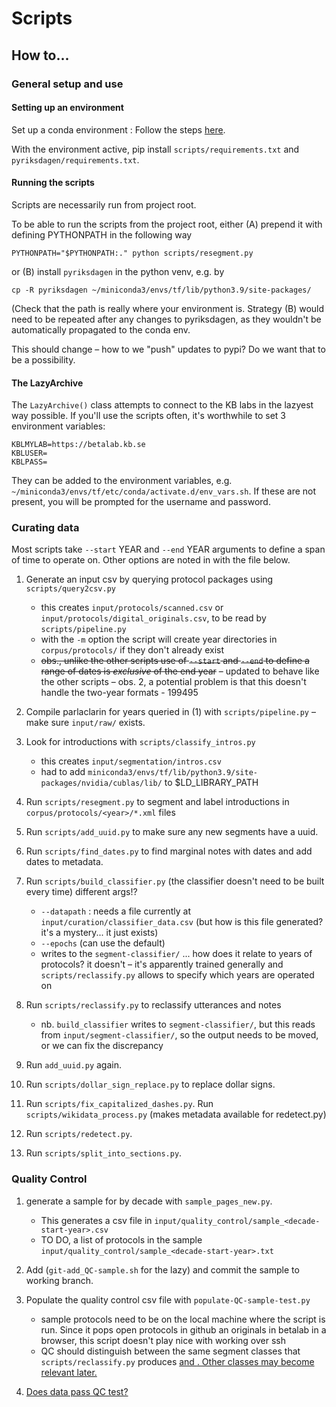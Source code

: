 # Scripts



## How to...

### General setup and use

#### Setting up an environment

Set up a conda environment : Follow the steps [here](https://www.tensorflow.org/install/pip).

With the environment active, pip install `scripts/requirements.txt` and `pyriksdagen/requirements.txt`.

#### Running the scripts

Scripts are necessarily run from project root.

To be able to run the scripts from the project root, either (A) prepend it with defining PYTHONPATH in the following way

```PYTHONPATH="$PYTHONPATH:." python scripts/resegment.py```

or (B) install `pyriksdagen` in the python venv, e.g. by

```cp -R pyriksdagen ~/miniconda3/envs/tf/lib/python3.9/site-packages/```

(Check that the path is really where your environment is. Strategy (B) would need to be repeated after any changes to pyriksdagen, as they wouldn't be automatically propagated to the conda env. 

This should change – how to we "push" updates to pypi? Do we want that to be a possibility.


#### The LazyArchive

The `LazyArchive()` class attempts to connect to the KB labs in the lazyest way possible. If you'll use the scripts often, it's worthwhile to set 3 environment variables:

	KBLMYLAB=https://betalab.kb.se
	KBLUSER=
	KBLPASS=

They can be added to the environment variables, e.g. `~/miniconda3/envs/tf/etc/conda/activate.d/env_vars.sh`. If these are not present, you will be prompted for the username and password.



### Curating data


Most scripts take `--start` YEAR and `--end` YEAR arguments to define a span of time to operate on. Other options are noted in with the file below.

1. Generate an input csv by querying protocol packages using `scripts/query2csv.py`
	- this creates `input/protocols/scanned.csv` or `input/protocols/digital_originals.csv`, to be read by `scripts/pipeline.py`
	- with the `-m` option the script will create year directories in `corpus/protocols/` if they don't already exist
    - ~~obs., unlike the other scripts use of `--start` and `--end` to define a range of dates is *exclusive* of the end year~~
        – updated to behave like the other scripts
    – obs. 2, a potential problem is that this doesn't handle the two-year formats - 199495

2. Compile parlaclarin for years queried in (1) with `scripts/pipeline.py`
    – make sure `input/raw/` exists.

3. Look for introductions with `scripts/classify_intros.py`
	- this creates `input/segmentation/intros.csv`
    - had to add `miniconda3/envs/tf/lib/python3.9/site-packages/nvidia/cublas/lib/` to $LD_LIBRARY_PATH

4. Run `scripts/resegment.py` to segment and label introductions in `corpus/protocols/<year>/*.xml` files
5. Run `scripts/add_uuid.py` to make sure any new segments have a uuid.
6. Run `scripts/find_dates.py` to find marginal notes with dates and add dates to metadata.
7. Run `scripts/build_classifier.py` (the classifier doesn't need to be built every time)
	different args!?
	- `--datapath` : needs a file currently at `input/curation/classifier_data.csv` (but how is this file generated? it's a mystery... it just exists)
	- `--epochs` (can use the default)
	- writes to the `segment-classifier/` ... how does it relate to years of protocols? it doesn't – it's apparently trained generally and `scripts/reclassify.py` allows to specify which years are operated on

8. Run `scripts/reclassify.py` to reclassify utterances and notes
    - nb. `build_classifier` writes to `segment-classifier/`, but this reads from `input/segment-classifier/`, so the output needs to be moved, or we can fix the discrepancy

9. Run `add_uuid.py` again.
10. Run `scripts/dollar_sign_replace.py` to replace dollar signs.
11. Run `scripts/fix_capitalized_dashes.py`.
	Run `scripts/wikidata_process.py` (makes metadata available for redetect.py)
12. Run `scripts/redetect.py`.
13. Run `scripts/split_into_sections.py`.


### Quality Control

1. generate a sample for by decade with `sample_pages_new.py`. 
	- This generates a csv file in `input/quality_control/sample_<decade-start-year>.csv`
	- TO DO, a list of protocols in the sample `input/quality_control/sample_<decade-start-year>.txt`
	
2. Add (`git-add_QC-sample.sh` for the lazy) and commit the sample to working branch.

3. Populate the quality control csv file with `populate-QC-sample-test.py`
	- sample protocols need to be on the local machine where the script is run. Since it pops open protocols in github an originals in betalab in a browser, this script doesn't play nice with working over ssh
	- QC should distinguish between the same segment classes that `scripts/reclassify.py` produces <u> and <note>. Other classes may become relevant later.

4. Does data pass QC test?

